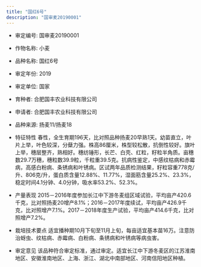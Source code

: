 ```yaml
---
title: "国红6号"
description: "国审麦20190001"
---
```

* 审定编号:  国审麦20190001

*  作物名称:  小麦

*  品种名称:  国红6号

*  审定年份:  2019

*  审定单位:  国家

* 育种者:  合肥国丰农业科技有限公司

*  申请者:  合肥国丰农业科技有限公司

*  品种来源:  扬麦11/扬麦18

*  特征特性
春性，全生育期196天，比对照品种扬麦20早熟1天。幼苗直立，叶片上举，叶色较深，分蘖力强。株高86厘米，株型较松散，抗倒性较好。旗叶上举，穗层整齐，熟相好。穗纺锤形，长芒、白壳、红粒，籽粒半角质。亩穗数29.7万穗，穗粒数39.9粒，千粒重39.5克。抗病性鉴定，中感纹枯病和赤霉病，高感白粉病、条锈病和叶锈病。区试两年品质检测结果，籽粒容重778克/升、806克/升，蛋白质含量12.88%、11.77%，湿面筋含量25.2%、23.3%，稳定时间4.1分钟、4.0分钟，吸水率53.2%、52.3%。

*  产量表现
2015－2016年度参加长江中下游冬麦组区域试验，平均亩产420.6千克，比对照扬麦20增产8.1%；2016－2017年度续试，平均亩产426.9千克，比对照增产7.1%。2017－2018年度生产试验，平均亩产414.6千克，比对照增产7.2%。

*  栽培技术要点
适宜播种期10月下旬至11月上旬，每亩适宜基本苗16万。注意防治蚜虫、纹枯病、赤霉病、白粉病、条锈病和叶锈病等病虫害。

*  审定意见
该品种符合审定标准，通过审定。适宜长江中下游冬麦区的江苏淮南地区、安徽淮南地区、上海、浙江、湖北中南部地区、河南信阳地区种植。
